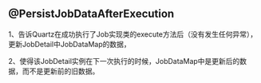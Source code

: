 ## @PersistJobDataAfterExecution

1、告诉Quartz在成功执行了Job实现类的execute方法后（没有发生任何异常），更新JobDetail中JobDataMap的数据，

2、使得该JobDetail实例在下一次执行的时候，JobDataMap中是更新后的数据，而不是更新前的旧数据。


